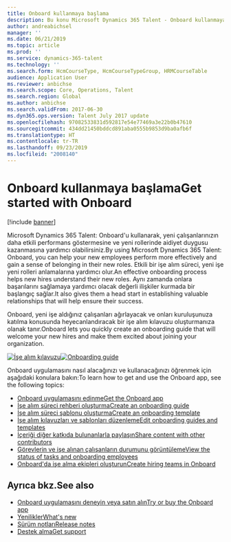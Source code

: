 ```yaml
---
title: Onboard kullanmaya başlama
description: Bu konu Microsoft Dynamics 365 Talent - Onboard kullanmaya başlamanıza yardımcı olacaktır. Onboard, yeni işe başlayanlarınızın, onları işe alma sürecinde sorunsuz bir şekilde götüren bir rehber vererek güçlü bir başlangıç yapmalarına yardımcı olur.
author: andreabichsel
manager: ''
ms.date: 06/21/2019
ms.topic: article
ms.prod: ''
ms.service: dynamics-365-talent
ms.technology: ''
ms.search.form: HcmCourseType, HcmCourseTypeGroup, HRMCourseTable
audience: Application User
ms.reviewer: anbichse
ms.search.scope: Core, Operations, Talent
ms.search.region: Global
ms.author: anbichse
ms.search.validFrom: 2017-06-30
ms.dyn365.ops.version: Talent July 2017 update
ms.openlocfilehash: 97082533831d592817e54e77469a3e22b0b47610
ms.sourcegitcommit: 434dd21450bddcd891aba0555b9853d9ba0afb6f
ms.translationtype: HT
ms.contentlocale: tr-TR
ms.lasthandoff: 09/23/2019
ms.locfileid: "2008140"
---
```

# <a name="get-started-with-onboard"></a><span data-ttu-id="cf58f-104">Onboard kullanmaya başlama</span><span class="sxs-lookup"><span data-stu-id="cf58f-104">Get started with Onboard</span></span>

[!include [banner](includes/banner.md)]

<span data-ttu-id="cf58f-105">Microsoft Dynamics 365 Talent: Onboard'u kullanarak, yeni çalışanlarınızın daha etkili performans göstermesine ve yeni rollerinde aidiyet duygusu kazanmasına yardımcı olabilirsiniz.</span><span class="sxs-lookup"><span data-stu-id="cf58f-105">By using Microsoft Dynamics 365 Talent: Onboard, you can help your new employees perform more effectively and gain a sense of belonging in their new roles.</span></span> <span data-ttu-id="cf58f-106">Etkili bir işe alım süreci, yeni işe yeni rolleri anlamalarına yardımcı olur.</span><span class="sxs-lookup"><span data-stu-id="cf58f-106">An effective onboarding process helps new hires understand their new roles.</span></span> <span data-ttu-id="cf58f-107">Aynı zamanda onlara başarılarını sağlamaya yardımcı olacak değerli ilişkiler kurmada bir başlangıç sağlar.</span><span class="sxs-lookup"><span data-stu-id="cf58f-107">It also gives them a head start in establishing valuable relationships that will help ensure their success.</span></span>

<span data-ttu-id="cf58f-108">Onboard, yeni işe aldığınız çalışanları ağırlayacak ve onları kuruluşunuza katılma konusunda heyecanlandıracak bir işe alım kılavuzu oluşturmanıza olanak tanır.</span><span class="sxs-lookup"><span data-stu-id="cf58f-108">Onboard lets you quickly create an onboarding guide that will welcome your new hires and make them excited about joining your organization.</span></span>

<span data-ttu-id="cf58f-109">[![İşe alım kılavuzu](./media/onboard-onboarding-guide.png)](./media/onboard-onboarding-guide.png)</span><span class="sxs-lookup"><span data-stu-id="cf58f-109">[![Onboarding guide](./media/onboard-onboarding-guide.png)](./media/onboard-onboarding-guide.png)</span></span>

<span data-ttu-id="cf58f-110">Onboard uygulamasını nasıl alacağınızı ve kullanacağınızı öğrenmek için aşağıdaki konulara bakın:</span><span class="sxs-lookup"><span data-stu-id="cf58f-110">To learn how to get and use the Onboard app, see the following topics:</span></span>

- [<span data-ttu-id="cf58f-111">Onboard uygulamasını edinme</span><span class="sxs-lookup"><span data-stu-id="cf58f-111">Get the Onboard app</span></span>](./onboard-get-app.md)
- [<span data-ttu-id="cf58f-112">İşe alım süreci rehberi oluşturma</span><span class="sxs-lookup"><span data-stu-id="cf58f-112">Create an onboarding guide</span></span>](./onboard-create-guide.md)
- [<span data-ttu-id="cf58f-113">İşe alım süreci şablonu oluşturma</span><span class="sxs-lookup"><span data-stu-id="cf58f-113">Create an onboarding template</span></span>](./onboard-create-template.md)
- [<span data-ttu-id="cf58f-114">İşe alım kılavuzları ve şablonları düzenleme</span><span class="sxs-lookup"><span data-stu-id="cf58f-114">Edit onboarding guides and templates</span></span>](./onboard-edit-guides-templates.md)
- [<span data-ttu-id="cf58f-115">İçeriği diğer katkıda bulunanlarla paylaşın</span><span class="sxs-lookup"><span data-stu-id="cf58f-115">Share content with other contributors</span></span>](./onboard-share-template.md)
- [<span data-ttu-id="cf58f-116">Görevlerin ve işe alınan çalışanların durumunu görüntüleme</span><span class="sxs-lookup"><span data-stu-id="cf58f-116">View the status of tasks and onboarding employees</span></span>](./onboard-view-status.md)
- [<span data-ttu-id="cf58f-117">Onboard'da işe alma ekipleri oluşturun</span><span class="sxs-lookup"><span data-stu-id="cf58f-117">Create hiring teams in Onboard</span></span>](./onboard-create-team.md)

## <a name="see-also"></a><span data-ttu-id="cf58f-118">Ayrıca bkz.</span><span class="sxs-lookup"><span data-stu-id="cf58f-118">See also</span></span>

- [<span data-ttu-id="cf58f-119">Onboard uygulamasını deneyin veya satın alın</span><span class="sxs-lookup"><span data-stu-id="cf58f-119">Try or buy the Onboard app</span></span>](https://dynamics.microsoft.com/talent/onboard/)
- [<span data-ttu-id="cf58f-120">Yenilikler</span><span class="sxs-lookup"><span data-stu-id="cf58f-120">What's new</span></span>](./whats-new.md)
- [<span data-ttu-id="cf58f-121">Sürüm notları</span><span class="sxs-lookup"><span data-stu-id="cf58f-121">Release notes</span></span>](https://docs.microsoft.com/business-applications-release-notes/index)
- [<span data-ttu-id="cf58f-122">Destek alma</span><span class="sxs-lookup"><span data-stu-id="cf58f-122">Get support</span></span>](./talent-support.md)
